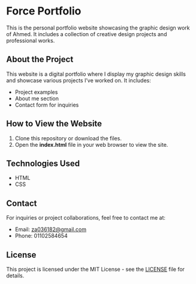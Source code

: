 # Force Portfolio

This is the personal portfolio website showcasing the graphic design work of Ahmed. It includes a collection of creative design projects and professional works.

## About the Project

This website is a digital portfolio where I display my graphic design skills and showcase various projects I’ve worked on. It includes:
- Project examples
- About me section
- Contact form for inquiries

## How to View the Website

1. Clone this repository or download the files.
2. Open the **index.html** file in your web browser to view the site.

## Technologies Used

- HTML
- CSS

## Contact

For inquiries or project collaborations, feel free to contact me at:
- Email: [za036182@gmail.com](mailto:za036182@gmail.com)
- Phone: 01102584654

## License

This project is licensed under the MIT License - see the [LICENSE](LICENSE) file for details.
